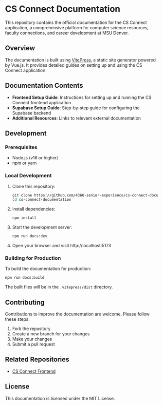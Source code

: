 # CS Connect Documentation

This repository contains the official documentation for the CS Connect application, a comprehensive platform for computer science resources, faculty connections, and career development at MSU Denver.

## Overview

The documentation is built using [VitePress](https://vitepress.dev/), a static site generator powered by Vue.js. It provides detailed guides on setting up and using the CS Connect application.

## Documentation Contents

- **Frontend Setup Guide**: Instructions for setting up and running the CS Connect frontend application
- **Supabase Setup Guide**: Step-by-step guide for configuring the Supabase backend
- **Additional Resources**: Links to relevant external documentation

## Development

### Prerequisites

- Node.js (v16 or higher)
- npm or yarn

### Local Development

1. Clone this repository:
   ```bash
   git clone https://github.com/4360-senior-experience/cs-connect-documentation.git
   cd cs-connect-documentation
   ```

2. Install dependencies:
   ```bash
   npm install
   ```

3. Start the development server:
   ```bash
   npm run docs:dev
   ```

4. Open your browser and visit http://localhost:5173

### Building for Production

To build the documentation for production:

```bash
npm run docs:build
```

The built files will be in the `.vitepress/dist` directory.

## Contributing

Contributions to improve the documentation are welcome. Please follow these steps:

1. Fork the repository
2. Create a new branch for your changes
3. Make your changes
4. Submit a pull request

## Related Repositories

- [CS Connect Frontend](https://github.com/4360-senior-experience/cs-connect)

## License

This documentation is licensed under the MIT License.

